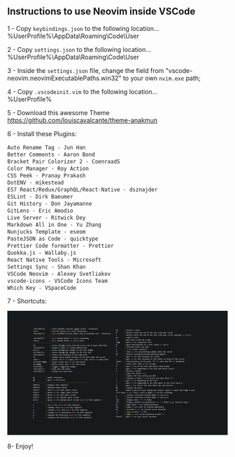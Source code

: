 ## Instructions to use Neovim inside VSCode

1 - Copy ```keybindings.json``` to the following location...<br>
%UserProfile%\AppData\Roaming\Code\User<br>

2 - Copy ```settings.json``` to the following location...<br>
%UserProfile%\AppData\Roaming\Code\User<br>

3 - Inside the ```settings.json``` file, change the field from "vscode-neovim.neovimExecutablePaths.win32" to your own ```nvim.exe``` path;

4 - Copy ```.vscodeinit.vim``` to the following location...<br>
%UserProfile%<br>

5 - Download this awesome Theme https://github.com/louiscavalcante/theme-anakmun <br>

6 - Install these Plugins:<br>
```
Auto Rename Tag - Jun Han
Better Comments - Aaron Bond
Bracket Pair Colorizer 2 - CoenraadS
Color Manager - Roy Action
CSS Peek - Pranay Prakash
DotENV - mikestead
ES7 React/Redux/GraphQL/React-Native - dsznajder
ESLint - Dirk Baeumer
Git History - Don Jayamanne
GitLens - Eric Amodio
Live Server - Ritwick Dey
Markdown All in One - Yu Zhang
Nunjucks Template - eseom
PasteJSON as Code - quicktype
Prettier Code formatter - Prettier
Quokka.js - Wallaby.js
React Native Tools - Microsoft
Settings Sync - Shan Khan
VSCode Neovim - Alexey Svetliakov
vscode-icons - VSCode Icons Team
Which Key - VSpaceCode
```

7 - Shortcuts: <br>

![neovimVSCodeShortcuts](./assets/neovimVSCodeShortcuts.png)

8- Enjoy! <br>
